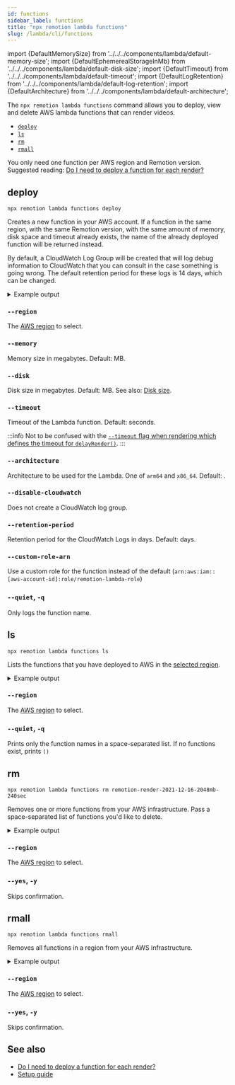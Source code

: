 ```yaml
---
id: functions
sidebar_label: functions
title: "npx remotion lambda functions"
slug: /lambda/cli/functions
---
```


import {DefaultMemorySize} from '../../../components/lambda/default-memory-size';
import {DefaultEphemerealStorageInMb} from '../../../components/lambda/default-disk-size';
import {DefaultTimeout} from '../../../components/lambda/default-timeout';
import {DefaultLogRetention} from '../../../components/lambda/default-log-retention';
import {DefaultArchitecture} from '../../../components/lambda/default-architecture';

The `npx remotion lambda functions` command allows you to deploy, view and delete AWS lambda functions that can render videos.

- [`deploy`](#deploy)
- [`ls`](#ls)
- [`rm`](#rm)
- [`rmall`](#rmall)

You only need one function per AWS region and Remotion version. Suggested reading: [Do I need to deploy a function for each render?](/docs/lambda/faq#do-i-need-to-deploy-a-function-for-each-render)

## deploy

```
npx remotion lambda functions deploy
```

Creates a new function in your AWS account. If a function in the same region, with the same Remotion version, with the same amount of memory, disk space and timeout already exists, the name of the already deployed function will be returned instead.

By default, a CloudWatch Log Group will be created that will log debug information to CloudWatch that you can consult in the case something is going wrong. The default retention period for these logs is 14 days, which can be changed.

<details>
<summary>
Example output
</summary>
<pre>
Region = eu-central-1,
Memory = 2048MB,
Disk = 512MB,
Timeout = 120sec,
Version = 2021-12-17,
CloudWatch Enabled = true,
CloudWatch Retention Period = 14 days
<br/>
Deployed as remotion-render-2021-12-17-2048mb-120sec
<br/>

</pre>
</details>

### `--region`

The [AWS region](/docs/lambda/region-selection) to select.

### `--memory`

Memory size in megabytes. Default: <DefaultMemorySize /> MB.

### `--disk`

Disk size in megabytes. Default: <DefaultEphemerealStorageInMb /> MB. See also: [Disk size](/docs/lambda/disk-size).

### `--timeout`

Timeout of the Lambda function. Default: <DefaultTimeout /> seconds.

:::info
Not to be confused with the [`--timeout` flag when rendering which defines the timeout for `delayRender()`](/docs/cli/render#--timeout).
:::

### `--architecture`

Architecture to be used for the Lambda. One of `arm64` and `x86_64`. Default: <DefaultArchitecture />.

### `--disable-cloudwatch`

Does not create a CloudWatch log group.

### `--retention-period`

Retention period for the CloudWatch Logs in days. Default: <DefaultLogRetention /> days.

### `--custom-role-arn`

Use a custom role for the function instead of the default (`arn:aws:iam::[aws-account-id]:role/remotion-lambda-role`)

### `--quiet`, `-q`

Only logs the function name.

## ls

```
npx remotion lambda functions ls
```

Lists the functions that you have deployed to AWS in the [selected region](/docs/lambda/region-selection).

<details>
<summary>
Example output
</summary>
<pre>
6 functions in the eu-central-1 region<br/>
Name                                              Version        Memory (MB)    Timeout (sec)  <br/>
remotion-render-2021-12-16-2048mb-240sec          2021-12-16     2048           240          <br/>  
remotion-render-2021-12-17-2048mb-120sec          2021-12-17     2048           120          <br/>  
remotion-render-2021-12-15-2048mb-240sec          2021-12-15     2048           240      
<br/>

</pre>
</details>

### `--region`

The [AWS region](/docs/lambda/region-selection) to select.

### `--quiet`, `-q`

Prints only the function names in a space-separated list. If no functions exist, prints `()`

## rm

```
npx remotion lambda functions rm remotion-render-2021-12-16-2048mb-240sec
```

Removes one or more functions from your AWS infrastructure. Pass a space-separated list of functions you'd like to delete.

<details>
<summary>
Example output
</summary>
<pre>
<br/>
Function name:   remotion-render-2021-12-16-2048mb-240sec<br/>
Memory:          2048MB<br/>
Timeout:         120sec<br/>
Version:         2021-12-16<br/>
Delete? (Y/n):  Y<br/>
Deleted!
<br/>

</pre>
</details>

### `--region`

The [AWS region](/docs/lambda/region-selection) to select.

### `--yes`, `-y`

Skips confirmation.

## rmall

```
npx remotion lambda functions rmall
```

Removes all functions in a region from your AWS infrastructure.

<details>
<summary>
Example output
</summary>
<pre>
<br/>
Function name:   remotion-render-2021-12-16-2048mb-240sec<br/>
Memory:          2048MB<br/>
Timeout:         120sec<br/>
Version:         2021-12-16<br/>
Delete? (Y/n):  Y<br/>
Deleted!
<br/>
Function name:   remotion-render-2021-12-18-2048mb-240sec<br/>
Memory:          2048MB<br/>
Timeout:         120sec<br/>
Version:         2021-12-16<br/>
Delete? (Y/n):  Y<br/>
Deleted!
<br/>

</pre>
</details>

### `--region`

The [AWS region](/docs/lambda/region-selection) to select.

### `--yes`, `-y`

Skips confirmation.

## See also

- [Do I need to deploy a function for each render?](/docs/lambda/faq#do-i-need-to-deploy-a-function-for-each-render)
- [Setup guide](/docs/lambda/setup)
